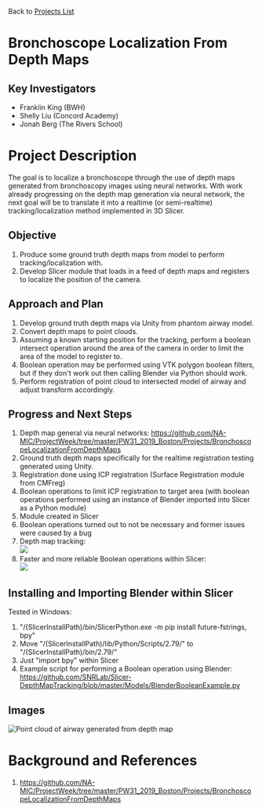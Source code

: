 Back to [Projects List](../../README.md#ProjectsList)

# Bronchoscope Localization From Depth Maps

## Key Investigators
- Franklin King (BWH)
- Shelly Liu (Concord Academy)
- Jonah Berg (The Rivers School)

# Project Description

<!--   -->
The goal is to localize a bronchoscope through the use of depth maps generated from bronchoscopy images using neural networks. With work already progressing on the depth map generation via neural network, the next goal will be to translate it into a realtime (or semi-realtime) tracking/localization method implemented in 3D Slicer.

## Objective

<!-- What we would like to achieve in this project is to be able to localize bronchoscopy images to the CT scan of the lung. -->

1. Produce some ground truth depth maps from model to perform tracking/localization with.
2. Develop Slicer module that loads in a feed of depth maps and registers to localize the position of the camera.

## Approach and Plan

1. Develop ground truth depth maps via Unity from phantom airway model.
2. Convert depth maps to point clouds.
3. Assuming a known starting position for the tracking, perform a boolean intersect operation around the area of the camera in order to limit the area of the model to register to.
4. Boolean operation may be performed using VTK polygon boolean filters, but if they don't work out then calling Blender via Python should work.
5. Perform registration of point cloud to intersected model of airway and adjust transform accordingly.

## Progress and Next Steps

1. Depth map general via neural networks: https://github.com/NA-MIC/ProjectWeek/tree/master/PW31_2019_Boston/Projects/BronchoscopeLocalizationFromDepthMaps
2. Ground truth depth maps specifically for the realtime registration testing generated using Unity.
3. Registration done using ICP registration (Surface Registration module from CMFreg)
4. Boolean operations to limit ICP registration to target area (with boolean operations performed using an instance of Blender imported into Slicer as a Python module)
5. Module created in Slicer
6. Boolean operations turned out to not be necessary and former issues were caused by a bug
7. Depth map tracking:  
[![ ](http://img.youtube.com/vi/kM40rWXsx_k/0.jpg)](http://www.youtube.com/watch?v=kM40rWXsx_k)
8. Faster and more reliable Boolean operations within Slicer:  
[![ ](http://img.youtube.com/vi/HDNilepxJLI/0.jpg)](http://www.youtube.com/watch?v=HDNilepxJLI)

## Installing and Importing Blender within Slicer

Tested in Windows:
1. "/(SlicerInstallPath)/bin/SlicerPython.exe -m pip install future-fstrings, bpy"
2. Move "/(SlicerInstallPath)/lib/Python/Scripts/2.79/" to "/(SlicerInstallPath)/bin/2.79/"
3. Just "import bpy" within Slicer
4. Example script for performing a Boolean operation using Blender: https://github.com/SNRLab/Slicer-DepthMapTracking/blob/master/Models/BlenderBooleanExample.py

## Images
![Point cloud of airway generated from depth map](https://raw.githubusercontent.com/NA-MIC/ProjectWeek/master/PW31_2019_Boston/Projects/BronchoscopeLocalizationFromDepthMaps/Example1.png)

# Background and References

1. https://github.com/NA-MIC/ProjectWeek/tree/master/PW31_2019_Boston/Projects/BronchoscopeLocalizationFromDepthMaps

